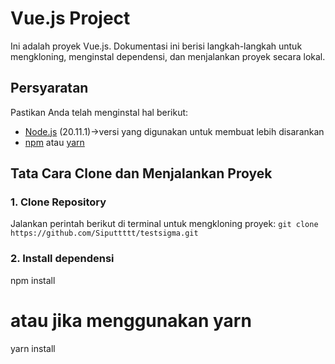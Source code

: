 # Vue.js Project

Ini adalah proyek Vue.js. Dokumentasi ini berisi langkah-langkah untuk mengkloning, menginstal dependensi, dan menjalankan proyek secara lokal.

## Persyaratan
Pastikan Anda telah menginstal hal berikut:
- [Node.js](https://nodejs.org/) (20.11.1)->versi yang digunakan untuk membuat lebih disarankan
- [npm](https://www.npmjs.com/) atau [yarn](https://yarnpkg.com/)

## Tata Cara Clone dan Menjalankan Proyek

### 1. Clone Repository
Jalankan perintah berikut di terminal untuk mengkloning proyek:
`git clone https://github.com/Siputtttt/testsigma.git`

### 2. Install dependensi
  npm install
  # atau jika menggunakan yarn
  yarn install

###
